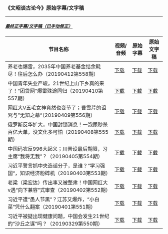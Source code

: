 ### 《文昭谈古论今》原始字幕/文字稿
---
#####  [最终正字幕/文字稿（已手动修正）](https://github.com/gfw-breaker/wenzhao-subtitles)
| 节目名称 | 视频/音频 | 原始字幕 | 原始文字稿
|---|---|---|---|
| 养老也爆雷，2035年中国养老基金结余耗尽！往后怎么办（20190412第558期） | [下载](https://y2mate.com/zh-cn/youtube/JqcJ3Ljs9ds) | [下载](../channels/wenzhao/JqcJ3Ljs9ds.srt?raw=true) | [下载](../channels/wenzhao/JqcJ3Ljs9ds.text?raw=true) | 
| 中国青年失业严峻，21世纪上山下乡真的来了！“团贷网”爆雷殊途同归（20190410第557期） | [下载](https://y2mate.com/zh-cn/youtube/IHP8bLMpm8U) | [下载](../channels/wenzhao/IHP8bLMpm8U.srt?raw=true) | [下载](../channels/wenzhao/IHP8bLMpm8U.text?raw=true) | 
| 网红大V五毛女神竟然也变节了；曹雪芹的诅咒与”无知之幕“（20190409第556期） | [下载](https://y2mate.com/zh-cn/youtube/JYnoTu-dNP8) | [下载](../channels/wenzhao/JYnoTu-dNP8.srt?raw=true) | [下载](../channels/wenzhao/JYnoTu-dNP8.text?raw=true) | 
| 俄罗斯反华扩大，中国封锁消息！一泡尿秒杀百亿大单，没文化多可怕（20190408第555期） | [下载](https://y2mate.com/zh-cn/youtube/vjtj31hpe3M) | [下载](../channels/wenzhao/vjtj31hpe3M.srt?raw=true) | [下载](../channels/wenzhao/vjtj31hpe3M.text?raw=true) | 
| 中国码农反996大起义；川普设最后期限，习主席“我将无我”？（20190405第554期） | [下载](https://y2mate.com/zh-cn/youtube/AURDoAq3MVA) | [下载](../channels/wenzhao/AURDoAq3MVA.srt?raw=true) | [下载](../channels/wenzhao/AURDoAq3MVA.text?raw=true) | 
| 习近平誓言抓中央造谣分子，是谁？”学习强国“，知识经济粉碎机（20190403第553期） | [下载](https://y2mate.com/zh-cn/youtube/Wf2h2z3KXZY) | [下载](../channels/wenzhao/Wf2h2z3KXZY.srt?raw=true) | [下载](../channels/wenzhao/Wf2h2z3KXZY.text?raw=true) | 
| 老梁（梁宏达）传出事又被整肃！中国网红大v遇“向下兼容”式审查（20190402第552期） | [下载](https://y2mate.com/zh-cn/youtube/dQDsmVWZqsI) | [下载](../channels/wenzhao/dQDsmVWZqsI.srt?raw=true) | [下载](../channels/wenzhao/dQDsmVWZqsI.text?raw=true) | 
| 习近平遭“愚人节黑”？江苏又爆炸，“小白菜”凭什么翻案（20190401第551期） | [下载](https://y2mate.com/zh-cn/youtube/Lil7xHUFMYk) | [下载](../channels/wenzhao/Lil7xHUFMYk.srt?raw=true) | [下载](../channels/wenzhao/Lil7xHUFMYk.text?raw=true) | 
| 习近平被疑出现健康问题，中国会发生21世纪的“沙丘之谋”吗？（20190329第550期） | [下载](https://y2mate.com/zh-cn/youtube/zattpAxAe4g) | [下载](../channels/wenzhao/zattpAxAe4g.srt?raw=true) | [下载](../channels/wenzhao/zattpAxAe4g.text?raw=true) | 
